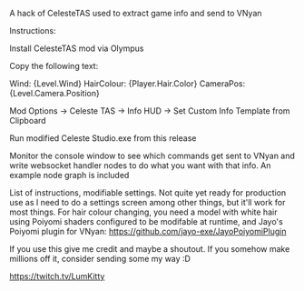 A hack of CelesteTAS used to extract game info and send to VNyan

Instructions:

Install CelesteTAS mod via Olympus

Copy the following text:

Wind: {Level.Wind}
HairColour: {Player.Hair.Color}
CameraPos: {Level.Camera.Position}

Mod Options -> Celeste TAS -> Info HUD -> Set Custom Info Template from Clipboard

Run modified Celeste Studio.exe from this release

Monitor the console window to see which commands get sent to VNyan and write websocket handler nodes to do what you want with that info. An example node graph is included

List of instructions, modifiable settings. Not quite yet ready for production use as I need to do a settings screen among other things, but it'll work for most things.
For hair colour changing, you need a model with white hair using Poiyomi shaders configured to be modifable at runtime, and Jayo's Poiyomi plugin for VNyan: https://github.com/jayo-exe/JayoPoiyomiPlugin

If you use this give me credit and maybe a shoutout. If you somehow make millions off it, consider sending some my way :D

https://twitch.tv/LumKitty
